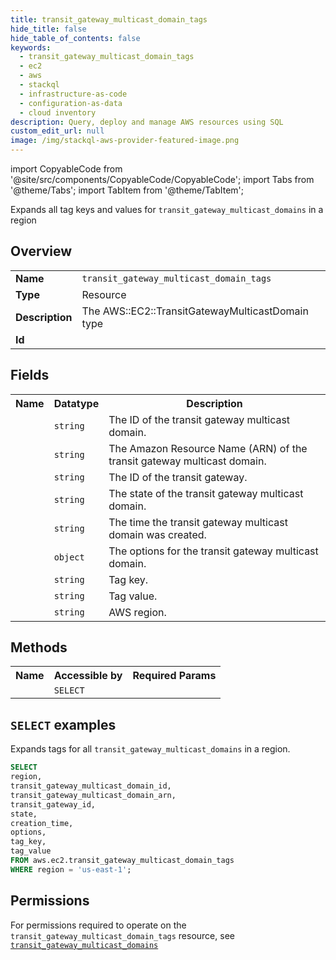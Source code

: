 ```yaml
---
title: transit_gateway_multicast_domain_tags
hide_title: false
hide_table_of_contents: false
keywords:
  - transit_gateway_multicast_domain_tags
  - ec2
  - aws
  - stackql
  - infrastructure-as-code
  - configuration-as-data
  - cloud inventory
description: Query, deploy and manage AWS resources using SQL
custom_edit_url: null
image: /img/stackql-aws-provider-featured-image.png
---
```


import CopyableCode from '@site/src/components/CopyableCode/CopyableCode';
import Tabs from '@theme/Tabs';
import TabItem from '@theme/TabItem';

Expands all tag keys and values for <code>transit_gateway_multicast_domains</code> in a region

## Overview
<table>
<tbody>
<tr><td><b>Name</b></td><td><code>transit_gateway_multicast_domain_tags</code></td></tr>
<tr><td><b>Type</b></td><td>Resource</td></tr>
<tr><td><b>Description</b></td><td>The AWS::EC2::TransitGatewayMulticastDomain type</td></tr>
<tr><td><b>Id</b></td><td><CopyableCode code="aws.ec2.transit_gateway_multicast_domain_tags" /></td></tr>
</tbody>
</table>

## Fields
<table>
<tbody>
<tr><th>Name</th><th>Datatype</th><th>Description</th></tr><tr><td><CopyableCode code="transit_gateway_multicast_domain_id" /></td><td><code>string</code></td><td>The ID of the transit gateway multicast domain.</td></tr>
<tr><td><CopyableCode code="transit_gateway_multicast_domain_arn" /></td><td><code>string</code></td><td>The Amazon Resource Name (ARN) of the transit gateway multicast domain.</td></tr>
<tr><td><CopyableCode code="transit_gateway_id" /></td><td><code>string</code></td><td>The ID of the transit gateway.</td></tr>
<tr><td><CopyableCode code="state" /></td><td><code>string</code></td><td>The state of the transit gateway multicast domain.</td></tr>
<tr><td><CopyableCode code="creation_time" /></td><td><code>string</code></td><td>The time the transit gateway multicast domain was created.</td></tr>
<tr><td><CopyableCode code="options" /></td><td><code>object</code></td><td>The options for the transit gateway multicast domain.</td></tr>
<tr><td><CopyableCode code="tag_key" /></td><td><code>string</code></td><td>Tag key.</td></tr>
<tr><td><CopyableCode code="tag_value" /></td><td><code>string</code></td><td>Tag value.</td></tr>
<tr><td><CopyableCode code="region" /></td><td><code>string</code></td><td>AWS region.</td></tr>
</tbody>
</table>

## Methods

<table>
<tbody>
  <tr>
    <th>Name</th>
    <th>Accessible by</th>
    <th>Required Params</th>
  </tr>
  <tr>
    <td><CopyableCode code="list_resources" /></td>
    <td><code>SELECT</code></td>
    <td><CopyableCode code="region" /></td>
  </tr>
</tbody>
</table>

## `SELECT` examples
Expands tags for all <code>transit_gateway_multicast_domains</code> in a region.
```sql
SELECT
region,
transit_gateway_multicast_domain_id,
transit_gateway_multicast_domain_arn,
transit_gateway_id,
state,
creation_time,
options,
tag_key,
tag_value
FROM aws.ec2.transit_gateway_multicast_domain_tags
WHERE region = 'us-east-1';
```


## Permissions

For permissions required to operate on the <code>transit_gateway_multicast_domain_tags</code> resource, see <a href="/services/ec2/transit_gateway_multicast_domains/#permissions"><code>transit_gateway_multicast_domains</code></a>

